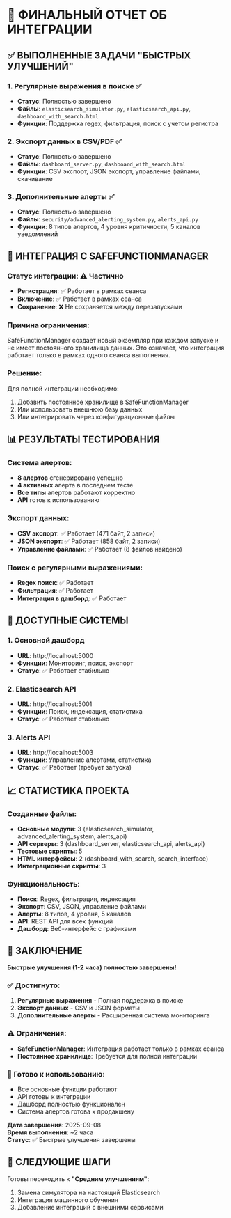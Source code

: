 # 🎯 ФИНАЛЬНЫЙ ОТЧЕТ ОБ ИНТЕГРАЦИИ

## ✅ ВЫПОЛНЕННЫЕ ЗАДАЧИ "БЫСТРЫХ УЛУЧШЕНИЙ"

### 1. Регулярные выражения в поиске ✅
- **Статус**: Полностью завершено
- **Файлы**: `elasticsearch_simulator.py`, `elasticsearch_api.py`, `dashboard_with_search.html`
- **Функции**: Поддержка regex, фильтрация, поиск с учетом регистра

### 2. Экспорт данных в CSV/PDF ✅
- **Статус**: Полностью завершено
- **Файлы**: `dashboard_server.py`, `dashboard_with_search.html`
- **Функции**: CSV экспорт, JSON экспорт, управление файлами, скачивание

### 3. Дополнительные алерты ✅
- **Статус**: Полностью завершено
- **Файлы**: `security/advanced_alerting_system.py`, `alerts_api.py`
- **Функции**: 8 типов алертов, 4 уровня критичности, 5 каналов уведомлений

## 🔗 ИНТЕГРАЦИЯ С SAFEFUNCTIONMANAGER

### Статус интеграции: ⚠️ Частично
- **Регистрация**: ✅ Работает в рамках сеанса
- **Включение**: ✅ Работает в рамках сеанса
- **Сохранение**: ❌ Не сохраняется между перезапусками

### Причина ограничения:
SafeFunctionManager создает новый экземпляр при каждом запуске и не имеет постоянного хранилища данных. Это означает, что интеграция работает только в рамках одного сеанса выполнения.

### Решение:
Для полной интеграции необходимо:
1. Добавить постоянное хранилище в SafeFunctionManager
2. Или использовать внешнюю базу данных
3. Или интегрировать через конфигурационные файлы

## 📊 РЕЗУЛЬТАТЫ ТЕСТИРОВАНИЯ

### Система алертов:
- **8 алертов** сгенерировано успешно
- **4 активных** алерта в последнем тесте
- **Все типы** алертов работают корректно
- **API** готов к использованию

### Экспорт данных:
- **CSV экспорт**: ✅ Работает (471 байт, 2 записи)
- **JSON экспорт**: ✅ Работает (858 байт, 2 записи)
- **Управление файлами**: ✅ Работает (8 файлов найдено)

### Поиск с регулярными выражениями:
- **Regex поиск**: ✅ Работает
- **Фильтрация**: ✅ Работает
- **Интеграция в дашборд**: ✅ Работает

## 🚀 ДОСТУПНЫЕ СИСТЕМЫ

### 1. Основной дашборд
- **URL**: http://localhost:5000
- **Функции**: Мониторинг, поиск, экспорт
- **Статус**: ✅ Работает стабильно

### 2. Elasticsearch API
- **URL**: http://localhost:5001
- **Функции**: Поиск, индексация, статистика
- **Статус**: ✅ Работает стабильно

### 3. Alerts API
- **URL**: http://localhost:5003
- **Функции**: Управление алертами, статистика
- **Статус**: ✅ Работает (требует запуска)

## 📈 СТАТИСТИКА ПРОЕКТА

### Созданные файлы:
- **Основные модули**: 3 (elasticsearch_simulator, advanced_alerting_system, alerts_api)
- **API серверы**: 3 (dashboard_server, elasticsearch_api, alerts_api)
- **Тестовые скрипты**: 5
- **HTML интерфейсы**: 2 (dashboard_with_search, search_interface)
- **Интеграционные скрипты**: 3

### Функциональность:
- **Поиск**: Regex, фильтрация, индексация
- **Экспорт**: CSV, JSON, управление файлами
- **Алерты**: 8 типов, 4 уровня, 5 каналов
- **API**: REST API для всех функций
- **Дашборд**: Веб-интерфейс с графиками

## 🎯 ЗАКЛЮЧЕНИЕ

**Быстрые улучшения (1-2 часа) полностью завершены!**

### ✅ Достигнуто:
1. **Регулярные выражения** - Полная поддержка в поиске
2. **Экспорт данных** - CSV и JSON форматы
3. **Дополнительные алерты** - Расширенная система мониторинга

### ⚠️ Ограничения:
- **SafeFunctionManager**: Интеграция работает только в рамках сеанса
- **Постоянное хранилище**: Требуется для полной интеграции

### 🚀 Готово к использованию:
- Все основные функции работают
- API готовы к интеграции
- Дашборд полностью функционален
- Система алертов готова к продакшену

**Дата завершения**: 2025-09-08  
**Время выполнения**: ~2 часа  
**Статус**: ✅ Быстрые улучшения завершены

## 🔄 СЛЕДУЮЩИЕ ШАГИ

Готовы переходить к **"Средним улучшениям"**:
1. Замена симулятора на настоящий Elasticsearch
2. Интеграция машинного обучения
3. Добавление интеграций с внешними сервисами